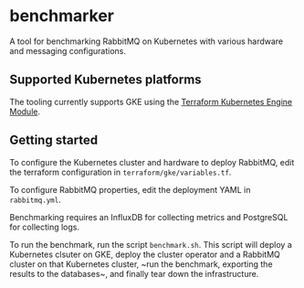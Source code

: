 # benchmarker
A tool for benchmarking RabbitMQ on Kubernetes with various hardware and messaging configurations.

## Supported Kubernetes platforms
The tooling currently supports GKE using the [Terraform Kubernetes Engine Module](https://registry.terraform.io/modules/terraform-google-modules/kubernetes-engine/google/latest).

## Getting started
To configure the Kubernetes cluster and hardware to deploy RabbitMQ, edit the terraform configuration in
`terraform/gke/variables.tf`.

To configure RabbitMQ properties, edit the deployment YAML in `rabbitmq.yml`.

Benchmarking requires an InfluxDB for collecting metrics and PostgreSQL for collecting logs.

To run the benchmark, run the script `benchmark.sh`. This script will deploy a Kubernetes clsuter on GKE, deploy the cluster operator and a RabbitMQ cluster on that Kubernetes cluster, ~run the benchmark, exporting the results to the databases~, and finally tear down the infrastructure.
